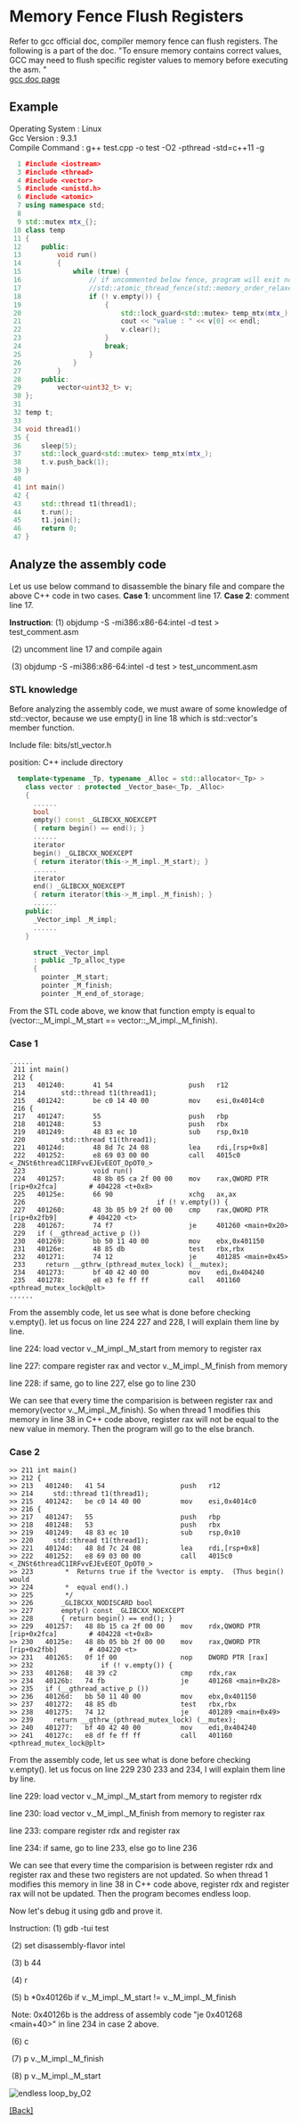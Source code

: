 # Memory Fence Flush Registers  
Refer to gcc official doc, compiler memory fence can flush registers. The following is a part of the doc.
"To ensure memory contains correct values, GCC may need to flush specific register values to memory before executing the asm. "  
[gcc doc page](https://gcc.gnu.org/onlinedocs/gcc/Extended-Asm.html#Clobbers-and-Scratch-Registers)

## Example
Operating System : Linux  
Gcc Version : 9.3.1  
Compile Command : g++ test.cpp -o test -O2 -pthread -std=c++11 -g  

```c++
  1 #include <iostream>                                                                                                             2 #include <mutex>  
  3 #include <thread>  
  4 #include <vector>  
  5 #include <unistd.h>  
  6 #include <atomic>  
  7 using namespace std;  
  8 
  9 std::mutex mtx_{};  
 10 class temp  
 11 {   
 12     public:  
 13         void run()
 14         {   
 15             while (true) {  
 16                 // if uncommented below fence, program will exit normally. Otherwise, program will go to endless loop.  
 17                 //std::atomic_thread_fence(std::memory_order_relaxed);  
 18                 if (! v.empty()) {
 19                     {   
 20                         std::lock_guard<std::mutex> temp_mtx(mtx_);
 21                         cout << "value : " << v[0] << endl;
 22                         v.clear();
 23                     }  
 24                     break;
 25                 }
 26             }
 27         }    
 28     public:  
 29         vector<uint32_t> v;
 30 };
 31 
 32 temp t;  
 33 
 34 void thread1()  
 35 {   
 36     sleep(5);  
 37     std::lock_guard<std::mutex> temp_mtx(mtx_);
 38     t.v.push_back(1);
 39 }
 40 
 41 int main()
 42 {
 43     std::thread t1(thread1);
 44     t.run();
 45     t1.join();
 46     return 0;
 47 }
```
## Analyze the assembly code

Let us use below command to disassemble the binary file and compare the above C++ code in two cases. **Case 1**: uncomment line 17. **Case 2**: comment line 17.

**Instruction**: (1) objdump -S -mi386:x86-64:intel -d test > test_comment.asm

​                       (2) uncomment line 17 and compile again

​                       (3) objdump -S -mi386:x86-64:intel -d test > test_uncomment.asm

### STL knowledge

Before analyzing the assembly code, we must aware of some knowledge of std::vector, because we use empty() in line 18 which is std::vector's member function.

Include file:  bits/stl_vector.h

position: C++ include directory 

```c++
  template<typename _Tp, typename _Alloc = std::allocator<_Tp> >
    class vector : protected _Vector_base<_Tp, _Alloc> 
    {
      ......
      bool 
      empty() const _GLIBCXX_NOEXCEPT
      { return begin() == end(); }
      ......
      iterator
      begin() _GLIBCXX_NOEXCEPT
      { return iterator(this->_M_impl._M_start); }
      ......
      iterator
      end() _GLIBCXX_NOEXCEPT
      { return iterator(this->_M_impl._M_finish); }
      ......
    public:
      _Vector_impl _M_impl;
      ......
    }
```

```c++
      struct _Vector_impl
      : public _Tp_alloc_type
      {
        pointer _M_start;
        pointer _M_finish;
        pointer _M_end_of_storage;
```

From the STL code above, we know that function empty is equal to (vector::\_M_impl.\_M_start == vector::\_M_impl.\_M_finish).

### Case 1

```
......
 211 int main()
 212 {
 213   401240:       41 54                   push   r12
 214         std::thread t1(thread1);  
 215   401242:       be c0 14 40 00          mov    esi,0x4014c0
 216 {
 217   401247:       55                      push   rbp
 218   401248:       53                      push   rbx
 219   401249:       48 83 ec 10             sub    rsp,0x10
 220         std::thread t1(thread1);  
 221   40124d:       48 8d 7c 24 08          lea    rdi,[rsp+0x8]
 222   401252:       e8 69 03 00 00          call   4015c0 <_ZNSt6threadC1IRFvvEJEvEEOT_DpOT0_>
 223                 void run()
 224   401257:       48 8b 05 ca 2f 00 00    mov    rax,QWORD PTR [rip+0x2fca]        # 404228 <t+0x8>
 225   40125e:       66 90                   xchg   ax,ax
 226                                 if (! v.empty()) {  
 227   401260:       48 3b 05 b9 2f 00 00    cmp    rax,QWORD PTR [rip+0x2fb9]        # 404220 <t>
 228   401267:       74 f7                   je     401260 <main+0x20>
 229   if (__gthread_active_p ())
 230   401269:       bb 50 11 40 00          mov    ebx,0x401150
 231   40126e:       48 85 db                test   rbx,rbx
 232   401271:       74 12                   je     401285 <main+0x45>
 233     return __gthrw_(pthread_mutex_lock) (__mutex);
 234   401273:       bf 40 42 40 00          mov    edi,0x404240
 235   401278:       e8 e3 fe ff ff          call   401160 <pthread_mutex_lock@plt>
......
```

From the assembly code, let us see what is done before checking v.empty(). let us focus on line 224 227 and 228, I will explain them line by line.

line 224: load vector v.\_M_impl.\_M_start from memory to register rax

line 227: compare register rax and vector v.\_M_impl.\_M_finish from memory

line 228: if same, go to line 227, else go to line 230

We can see that every time the comparision is between register rax and memory(vector v.\_M_impl.\_M_finish). So when thread 1 modifies this memory in line 38 in C++ code above, register rax will not be equal to the new value in memory. Then the program will go to the else branch.

### Case 2

```
>> 211 int main()  
>> 212 {  
>> 213   401240:   41 54                   push   r12
>> 214     std::thread t1(thread1);  
>> 215   401242:   be c0 14 40 00          mov    esi,0x4014c0
>> 216 {  
>> 217   401247:   55                      push   rbp
>> 218   401248:   53                      push   rbx
>> 219   401249:   48 83 ec 10             sub    rsp,0x10
>> 220     std::thread t1(thread1);  
>> 221   40124d:   48 8d 7c 24 08          lea    rdi,[rsp+0x8]
>> 222   401252:   e8 69 03 00 00          call   4015c0 <_ZNSt6threadC1IRFvvEJEvEEOT_DpOT0_>
>> 223        *  Returns true if the %vector is empty.  (Thus begin() would
>> 224        *  equal end().)
>> 225        */
>> 226       _GLIBCXX_NODISCARD bool
>> 227       empty() const _GLIBCXX_NOEXCEPT
>> 228       { return begin() == end(); }
>> 229   401257:   48 8b 15 ca 2f 00 00    mov    rdx,QWORD PTR [rip+0x2fca]        # 404228 <t+0x8>
>> 230   40125e:   48 8b 05 bb 2f 00 00    mov    rax,QWORD PTR [rip+0x2fbb]        # 404220 <t>
>> 231   401265:   0f 1f 00                nop    DWORD PTR [rax]
>> 232                 if (! v.empty()) {  
>> 233   401268:   48 39 c2                cmp    rdx,rax
>> 234   40126b:   74 fb                   je     401268 <main+0x28>
>> 235   if (__gthread_active_p ())
>> 236   40126d:   bb 50 11 40 00          mov    ebx,0x401150
>> 237   401272:   48 85 db                test   rbx,rbx
>> 238   401275:   74 12                   je     401289 <main+0x49>
>> 239     return __gthrw_(pthread_mutex_lock) (__mutex);
>> 240   401277:   bf 40 42 40 00          mov    edi,0x404240
>> 241   40127c:   e8 df fe ff ff          call   401160 <pthread_mutex_lock@plt>
```

From the assembly code, let us see what is done before checking v.empty(). let us focus on line 229 230 233 and 234, I will explain them line by line.

line 229: load vector v.\_M_impl.\_M_start from memory to register rdx

line 230: load vector v.\_M_impl.\_M_finish from memory to register rax

line 233: compare register rdx and register rax

line 234: if same, go to line 233, else go to line 236

We can see that every time the comparision is between register rdx and register rax and these two registers are not updated. So when thread 1 modifies this memory in line 38 in C++ code above, register rdx and register rax will not be updated. Then the program becomes endless loop.

Now let's debug it using gdb and prove it.

Instruction: (1) gdb -tui test

​                     (2) set disassembly-flavor intel

​                     (3) b 44

​                     (4) r

​                     (5) b	*0x40126b if v.\_M_impl.\_M_start != v.\_M_impl._M_finish

​                                       Note: 0x40126b is the address of assembly code "je     0x401268 <main+40>" in line 234 in case 2 above.

​                     (6) c

​                     (7) p	v.\_M_impl._M_finish

​                     (8) p	v.\_M_impl._M_start

![endless loop_by_O2](https://github.com/Hankin-Liu/hankin.github.io/blob/master/concurrency/endless_loop_by_O2.png)



[\[Back\]](https://github.com/Hankin-Liu/hankin.github.io/blob/master/concurrency/Concurrency.md)

